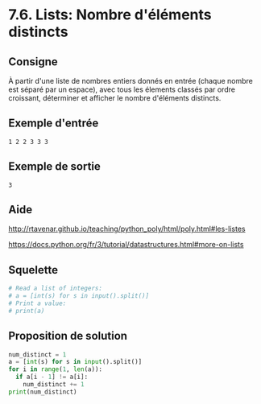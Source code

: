 # 7.6. Lists: Nombre d'éléments distincts

## Consigne

À partir d'une liste de nombres entiers donnés en entrée (chaque nombre est séparé par un espace), avec tous les élements classés par ordre croissant, déterminer et afficher le nombre d'éléments distincts.

## Exemple d'entrée

```
1 2 2 3 3 3
```

## Exemple de sortie

```
3
```

## Aide

http://rtavenar.github.io/teaching/python_poly/html/poly.html#les-listes

https://docs.python.org/fr/3/tutorial/datastructures.html#more-on-lists

## Squelette

```python
# Read a list of integers:
# a = [int(s) for s in input().split()]
# Print a value:
# print(a)
```

## Proposition de solution

```python
num_distinct = 1
a = [int(s) for s in input().split()]
for i in range(1, len(a)):
  if a[i - 1] != a[i]:
    num_distinct += 1
print(num_distinct)
```

